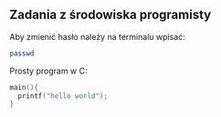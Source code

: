 ## Zadania z środowiska programisty

Aby zmienić hasło należy na terminalu wpisać:

```sh
passwd
```
Prosty program w C:
```c
main(){
  printf("hello world");
}


